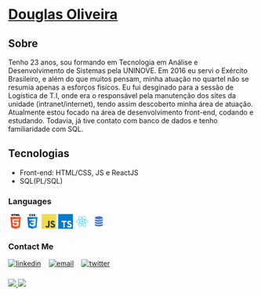 # <a href="https://www.linkedin.com/in/d0ugui/">Douglas Oliveira</a>

## Sobre
Tenho 23 anos, sou formando em Tecnologia em Análise e Desenvolvimento de Sistemas pela UNINOVE. Em 2016 eu servi o Exército Brasileiro, e além do que muitos pensam, minha atuação no quartel não se resumia apenas a esforços fisícos. Eu fui desginado para a sessão de Logística de T.I, onde era o responsável pela manutenção dos sites da unidade (intranet/internet), tendo assim descoberto minha área de atuação. Atualmente estou focado na área de desenvolvimento front-end, codando e estudando. Todavia, já tive contato com banco de dados e tenho familiaridade com SQL.

## Tecnologias
- Front-end: HTML/CSS, JS e ReactJS
- SQL(PL/SQL)

### Languages

<code><img height="30" src="https://raw.githubusercontent.com/github/explore/80688e429a7d4ef2fca1e82350fe8e3517d3494d/topics/html/html.png"></code>
<code><img height="30" src="https://raw.githubusercontent.com/github/explore/80688e429a7d4ef2fca1e82350fe8e3517d3494d/topics/css/css.png"></code>
<code><img height="30" src="https://raw.githubusercontent.com/github/explore/80688e429a7d4ef2fca1e82350fe8e3517d3494d/topics/javascript/javascript.png"></code>
<code><img height="30" src="https://raw.githubusercontent.com/github/explore/80688e429a7d4ef2fca1e82350fe8e3517d3494d/topics/typescript/typescript.png"></code>
<code><img height="30" src="https://raw.githubusercontent.com/github/explore/80688e429a7d4ef2fca1e82350fe8e3517d3494d/topics/react/react.png"></code>
<code><img height="30" src="https://raw.githubusercontent.com/github/explore/80688e429a7d4ef2fca1e82350fe8e3517d3494d/topics/sql/sql.png"></code>

### Contact Me
   [![linkedin](https://user-images.githubusercontent.com/25087769/87172072-530a5080-c2dc-11ea-8e2c-8ee4dbf3394b.png)](https://www.linkedin.com/in/d0ugui/) &nbsp;&nbsp;
  [![email](https://user-images.githubusercontent.com/25087769/87174308-a4680f00-c2df-11ea-90b0-5fa1fa76d2f1.png)](mailto:douglaspo_97@outlook.com) &nbsp;&nbsp;
  [![twitter](https://user-images.githubusercontent.com/25087769/87172407-de83e180-c2dc-11ea-9479-a894758266c3.png)](https://twitter.com/d0ugui_)

###
 <div>
  <a href="https://github.com/d0ugui">
  <img height="180em" src="https://github-readme-stats.vercel.app/api?username=d0ugui&show_icons=true&theme=dracula&include_all_commits=true&count_private=true"/>
  <img height="180em" src="https://github-readme-stats.vercel.app/api/top-langs/?username=d0ugui&layout=compact&langs_count=7&theme=dracula"/>
</div>



 
